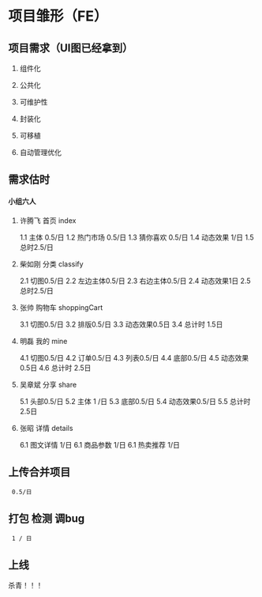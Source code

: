 # 项目雏形（FE）


## 项目需求（UI图已经拿到）


1. 组件化

2. 公共化

3. 可维护性

4. 封装化

5. 可移植

6. 自动管理优化


## 需求估时

#### 小组六人  

1. 许腾飞   首页 index 
	
	 1.1  主体 0.5/日
	 1.2  热门市场 0.5/日
	 1.3  猜你喜欢 0.5/日
	 1.4  动态效果 1/日
	 1.5  总时2.5/日

2. 柴如刚   分类 classify

	 2.1  切图0.5/日
	 2.2  左边主体0.5/日
	 2.3  右边主体0.5/日
	 2.4  动态效果1日
	 2.5  总时2.5/日

3. 张帅    购物车 shoppingCart
	
	 3.1  切图0.5/日
	 3.2  排版0.5/日
	 3.3  动态效果0.5日
	 3.4  总计时 1.5日

4. 明磊    我的  mine
	
	 4.1  切图0.5/日
	 4.2  订单0.5/日
	 4.3  列表0.5/日
	 4.4  底部0.5/日
	 4.5  动态效果0.5日
	 4.6  总计时 2.5日

5. 吴章斌  分享  share

	 5.1  头部0.5/日
   5.2 主体   1 /日
   5.3 底部0.5/日
	 5.4  动态效果0.5/日
	 5.5  总计时 2.5日
	
6. 张昭    详情 details

	 6.1 图文详情 1/日
	 6.1 商品参数 1/日
	 6.1 热卖推荐 1/日

## 上传合并项目

	 0.5/日

## 打包 检测  调bug
	 
	 1 / 日 

## 上线

杀青！！！

    